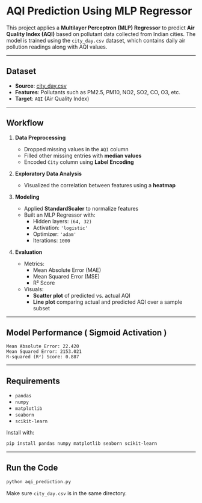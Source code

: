 
# AQI Prediction Using MLP Regressor

This project applies a **Multilayer Perceptron (MLP) Regressor** to predict **Air Quality Index (AQI)** based on pollutant data collected from Indian cities. The model is trained using the `city_day.csv` dataset, which contains daily air pollution readings along with AQI values.

---

## Dataset

- **Source**: [city_day.csv](https://www.kaggle.com/datasets/rohanrao/air-quality-data-in-india)
- **Features**: Pollutants such as PM2.5, PM10, NO2, SO2, CO, O3, etc.
- **Target**: `AQI` (Air Quality Index)

---

## Workflow

1. **Data Preprocessing**
   - Dropped missing values in the `AQI` column
   - Filled other missing entries with **median values**
   - Encoded `City` column using **Label Encoding**

2. **Exploratory Data Analysis**
   - Visualized the correlation between features using a **heatmap**

3. **Modeling**
   - Applied **StandardScaler** to normalize features
   - Built an MLP Regressor with:
     - Hidden layers: `(64, 32)`
     - Activation: `'logistic'`
     - Optimizer: `'adam'`
     - Iterations: `1000`

4. **Evaluation**
   - Metrics:
     - Mean Absolute Error (MAE)
     - Mean Squared Error (MSE)
     - R² Score
   - Visuals:
     - **Scatter plot** of predicted vs. actual AQI
     - **Line plot** comparing actual and predicted AQI over a sample subset

---

## Model Performance ( Sigmoid Activation )

```
Mean Absolute Error: 22.420
Mean Squared Error: 2153.021
R-squared (R²) Score: 0.887
```

---

## Requirements

- `pandas`
- `numpy`
- `matplotlib`
- `seaborn`
- `scikit-learn`

Install with:

```bash
pip install pandas numpy matplotlib seaborn scikit-learn
```

---

## Run the Code

```bash
python aqi_prediction.py
```

Make sure `city_day.csv` is in the same directory.
